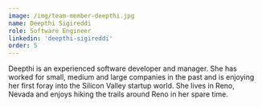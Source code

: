```yaml
---
image: /img/team-member-deepthi.jpg
name: Deepthi Sigireddi
role: Software Engineer
linkedin: 'deepthi-sigireddi'
order: 5
---
```


Deepthi is an experienced software developer and manager. She has worked for small, medium and large companies in the past and is enjoying her first foray into the Silicon Valley startup world. She lives in Reno, Nevada and enjoys hiking the trails around Reno in her spare time.
